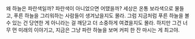 왜 하늘은 파란색일까?  파란색이 아니었으면 어땠을까?  세상은 온통 보라색으로 물들고, 푸른 하늘을 그리워하는 사람들이 생겨났을지도 몰라.  그럼 지금처럼 푸른 하늘을 볼 수 있는 건 당연한 게 아니라는 걸 깨닫고 더 소중하게 여겼을지도 몰라.  하지만 그건 너무 먼 미래의 이야기고, 지금은 그냥 파란 하늘을 보며 커피 한 잔 마시는 게 최고야.